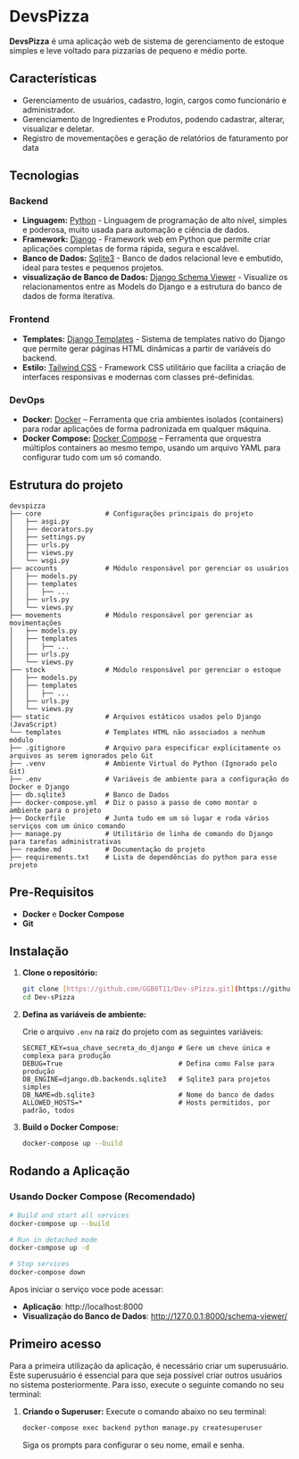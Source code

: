 # DevsPizza

**DevsPizza** é uma aplicação web de sistema de gerenciamento de estoque simples e leve voltado para pizzarias de pequeno e médio porte.

## Características

- Gerenciamento de usuários, cadastro, login, cargos como funcionário e administrador.
- Gerenciamento de Ingredientes e Produtos, podendo cadastrar, alterar, visualizar e deletar.
- Registro de movementações e geração de relatórios de faturamento por data

## Tecnologias

### Backend

- **Linguagem:** [Python](https://www.python.org/) - Linguagem de programação de alto nível, simples e poderosa, muito usada para automação e ciência de dados.
- **Framework:** [Django](https://www.djangoproject.com/) - Framework web em Python que permite criar aplicações completas de forma rápida, segura e escalável.
- **Banco de Dados:** [Sqlite3](https://sqlite.org/index.html) - Banco de dados relacional leve e embutido, ideal para testes e pequenos projetos.
- **visualização de Banco de Dados:** [Django Schema Viewer](https://pypi.org/project/django-schema-viewer/) - Visualize os relacionamentos entre as Models do Django e a estrutura do banco de dados de forma iterativa.

### Frontend

- **Templates:** [Django Templates](https://docs.djangoproject.com/en/5.2/topics/templates/) - Sistema de templates nativo do Django que permite gerar páginas HTML dinâmicas a partir de variáveis do backend.
- **Estilo:** [Tailwind CSS]() - Framework CSS utilitário que facilita a criação de interfaces responsivas e modernas com classes pré-definidas.

### DevOps

- **Docker:** [Docker](https://docs.docker.com/get-started/) – Ferramenta que cria ambientes isolados (containers) para rodar aplicações de forma padronizada em qualquer máquina.
- **Docker Compose:** [Docker Compose](https://docs.docker.com/compose/) – Ferramenta que orquestra múltiplos containers ao mesmo tempo, usando um arquivo YAML para configurar tudo com um só comando.

## Estrutura do projeto

```
devspizza
├── core                # Configurações principais do projeto
│   ├── asgi.py
│   ├── decorators.py
│   ├── settings.py
│   ├── urls.py
│   ├── views.py
│   └── wsgi.py
├── accounts            # Módulo responsável por gerenciar os usuários
│   ├── models.py
│   ├── templates
│   │   ├── ...
│   ├── urls.py
│   └── views.py
├── movements           # Módulo responsável por gerenciar as movimentações
│   ├── models.py
│   ├── templates
│   │   ├── ...
│   ├── urls.py
│   └── views.py
├── stock               # Módulo responsável por gerenciar o estoque
│   ├── models.py
│   ├── templates
│   │   ├── ...
│   ├── urls.py
│   └── views.py
├── static              # Arquivos estáticos usados pelo Django (JavaScript)
└── templates           # Templates HTML não associados a nenhum módulo
├── .gitignore          # Arquivo para especificar explicitamente os arquivos as serem ignorados pelo Git
├── .venv               # Ambiente Virtual do Python (Ignorado pelo Git)
├── .env                # Variáveis de ambiente para a configuração do Docker e Django
├── db.sqlite3          # Banco de Dados
├── docker-compose.yml  # Diz o passo a passo de como montar o ambiente para o projeto
├── Dockerfile          # Junta tudo em um só lugar e roda vários serviços com um único comando
├── manage.py           # Utilitário de linha de comando do Django para tarefas administrativas
├── readme.md           # Documentação do projeto
├── requirements.txt    # Lista de dependências do python para esse projeto
```

## Pre-Requisitos

- **Docker** e **Docker Compose**
- **Git**

## Instalação

1. **Clone o repositório:**

   ```bash
   git clone [https://github.com/GGB0T11/Dev-sPizza.git](https://github.com/GGB0T11/Dev-sPizza.git)
   cd Dev-sPizza
   ```

2. **Defina as variáveis de ambiente:**

   Crie o arquivo `.env` na raiz do projeto com as seguintes variáveis:

   ```env
   SECRET_KEY=sua_chave_secreta_do_django # Gere um cheve única e complexa para produção
   DEBUG=True                             # Defina como False para produção
   DB_ENGINE=django.db.backends.sqlite3   # Sqlite3 para projetos simples
   DB_NAME=db.sqlite3                     # Nome do banco de dados
   ALLOWED_HOSTS=*                        # Hosts permitidos, por padrão, todos
   ```

3. **Build o Docker Compose:**
   ```bash
   docker-compose up --build
   ```

## Rodando a Aplicação

### Usando Docker Compose (Recomendado)

```bash
# Build and start all services
docker-compose up --build

# Run in detached mode
docker-compose up -d

# Stop services
docker-compose down
```

Apos iniciar o serviço voce pode acessar:

- **Aplicação**: http://localhost:8000
- **Visualização do Banco de Dados**: http://127.0.0.1:8000/schema-viewer/

## Primeiro acesso

Para a primeira utilização da aplicação, é necessário criar um superusuário. Este superusuário é essencial para que seja possível criar outros usuários no sistema posteriormente. Para isso, execute o seguinte comando no seu terminal:

1.  **Criando o Superuser:**
    Execute o comando abaixo no seu terminal:
    ```bash
    docker-compose exec backend python manage.py createsuperuser
    ```
    Siga os prompts para configurar o seu nome, email e senha.
